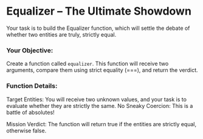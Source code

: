 # Equalizer – The Ultimate Showdown

Your task is to build the Equalizer function, which will settle the debate of whether two entities are truly, strictly equal.

### Your Objective:

Create a function called `equalizer`. This function will receive two arguments, compare them using strict equality (===), and return the verdict.

### Function Details:

Target Entities: You will receive two unknown values, and your task is to evaluate whether they are strictly the same. No Sneaky Coercion: This is a battle of absolutes!

Mission Verdict: The function will return true if the entities are strictly equal, otherwise false.
